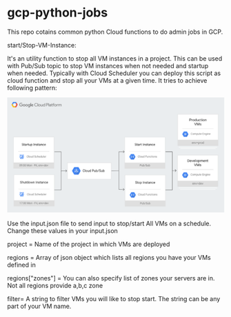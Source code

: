 
# gcp-python-jobs
This repo cotains common python Cloud functions to do admin jobs in GCP. 


start/Stop-VM-Instance:

It's an utility function to stop all VM instances in a project. This can be used with Pub/Sub topic to stop VM instances when not needed and startup when needed. Typically with Cloud Scheduler you can deploy this script as cloud function and stop all your VMs at a given time. It tries to achieve following pattern:

![alt text](https://github.com/abharku/gcp-python-jobs/blob/master/GCP_cloud_scheduler.png)

Use the input.json file to send input to stop/start All VMs on a schedule. Change these values in your input.json

project = Name of the project in which VMs are deployed

regions = Array of json object which lists all regions you have your VMs defined in

regions["zones"] = You can also specify list of zones your servers are in. Not all regions provide a,b,c zone

filter= A string to filter VMs you will like to stop start. The string can be any part of your VM name.

